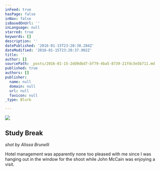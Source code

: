 ```yaml
---
inFeed: true
hasPage: false
inNav: false
isBasedOnUrl: ''
inLanguage: null
starred: true
keywords: []
description: ''
datePublished: '2016-01-15T23:20:38.284Z'
dateModified: '2016-01-15T23:20:37.902Z'
title: ''
author: []
sourcePath: _posts/2016-01-15-2dd9dbd7-bf79-4ba5-8739-21fdc5e5b711.md
published: true
authors: []
publisher:
  name: null
  domain: null
  url: null
  favicon: null
_type: Blurb

---
```

![](https://the-grid-user-content.s3-us-west-2.amazonaws.com/7ee96138-b4a9-4245-96e5-053f7399a09f.jpg)

## Study Break

_shot by Alissa Brunelli_

Hotel management was apparently none too pleased with me since I was hanging out in the window for the shoot while John McCain was enjoying a visit.